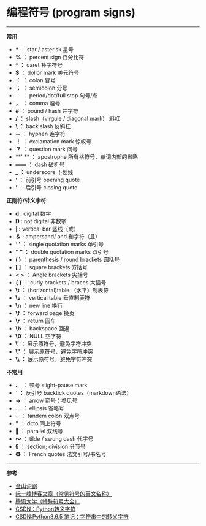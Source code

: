 

# 编程符号 (program signs)

---

 **常用**
+ **\***  ：       star / asterisk 星号
+ **%**  ：       percent sign 百分比符
+ **^**  ：       caret  补字符号
+ **$**  ：       dollor mark 美元符号 
+ **：**  ：       colon 冒号 
+ **；**  ：       semicolon 分号  
+ **．**  ：       period/dot/full stop 句号/点
+ **，**  ：       comma 逗号
+ **#**  ：       pound / hash  井字符
+ **/**  ：        slash（virgule / diagonal mark）  斜杠
+ **\\**  ：        back slash  反斜杠
+ **--**  ：     hyphen  连字符
+ **！**  ：      exclamation mark 惊叹号
+ **？**  ：      question mark 问号
+ **' **  ：      apostrophe 所有格符号，单词内部的省略
+ **——**  ：      dash 破折号
+ **_**  ：      underscore 下划线
+ **‘**  ：      前引号 opening  quote
+ **’**  ：      后引号 closing  quote


 **正则符/转义字符**
+ **d :** digital 数字
+ **D :** not digital 非数字
+ **| :** vertical bar  竖线（或）
+ **＆ :** ampersand/ and  和字符（且）
+ **‘ ’**  ：      single quotation marks 单引号
+ **“ ”**  ：      double quotation marks 双引号
+ **( )**  ：      parenthesis / round brackets 圆括号
+ **[ ]**  ：      square brackets 方括号
+ **< >**  ：      Angle brackets 尖括号
+ **{ }**  ：      curly brackets / braces 大括号
+ **\t**  ：      (horizontal)table （水平）制表符 
+ **\v**  ：      vertical table 垂直制表符
+ **\n**  ：      new line 换行
+ **\f**  ：      forward page 换页
+ **\r**  ：      return 回车
+ **\b**  ：      backspace 回退
+ **\0**  ：      NULL 空字符
+ **\\'**  ：      展示原符号，避免字符冲突
+ **\\"**  ：      展示原符号，避免字符冲突
+ **\\\\**  ：      展示原符号，避免字符冲突

 

 **不常用**

+ **、**  ：      顿号 slight-pause mark
+ **\`**  ：      反引号 backtick quotes（markdown语法）
+ **→**  ：      arrow 箭号；参见号
+ **...**  ：      ellipsis 省略号
+ **··**  ：      tandem colon 双点号
+ **"**  ：      ditto 同上符号
+ **‖**  ：      parallel 双线号
+ **～**  ：      tilde / swung dash 代字号
+ **§**  ：       section; division 分节号
+ **《》**  ：      French quotes 法文引号/书名号


---





**参考**

- [金山词霸](https://www.iciba.com/) 
- [阮一峰博客文章（常见符号的英文名称）](http://www.ruanyifeng.com/blog/2007/07/english_punctuation.html) 
- [腾讯大学（特殊符号大全）](https://cloud.tencent.com/developer/article/1654008)
- [CSDN：Python转义字符](https://blog.csdn.net/gezailushang/article/details/84178853) 
- [CSDN:Python3.6.5 笔记：字符串中的转义字符](https://blog.csdn.net/qq_26686565/article/details/79629710)

